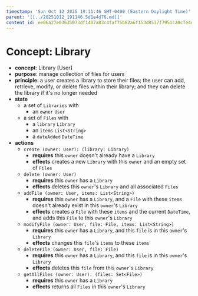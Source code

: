 ```yaml
---
timestamp: 'Sun Oct 12 2025 19:11:46 GMT-0400 (Eastern Daylight Time)'
parent: '[[../20251012_191146.5d1e4d76.md]]'
content_id: ee06a27e03635073df1407a83c4faf75b82a6f153d8537f7951ca0c7e4d9ce58
---
```


# Concept: Library

* **concept**: Library \[User]
* **purpose**: manage collection of files for users
* **principle**: a user creates a library to store their files; the user can add, retrieve, modify, or delete files within their library; and they can delete the library if it's no longer needed
* **state**
  * a set of `Libraries` with
    * an `owner` `User`
  * a set of `Files` with
    * a `library` `Library`
    * an `items` `List<String>`
    * a `dateAdded` `DateTime`
* **actions**
  * `create (owner: User): (library: Library)`
    * **requires** this `owner` doesn't already have a `Library`
    * **effects** creates a new `Library` with this `owner` and an empty set of `Files`
  * `delete (owner: User)`
    * **requires** this `owner` has a `Library`
    * **effects** deletes this `owner`'s `Library` and all associated `Files`
  * `addFile (owner: User, items: List<String>)`
    * **requires** this `owner` has a `Library`, and a `File` with these `items` doesn't already exist in this `owner`'s `Library`
    * **effects** creates a `File` with these `items` and the current `DateTime`, and adds this `File` to this `owner`'s `Library`
  * `modifyFile (owner: User, file: File, items: List<String>)`
    * **requires** this `owner` has a `Library`, and this `file` is in this `owner`'s `Library`
    * **effects** changes this `file`'s `items` to these `items`
  * `deleteFile (owner: User, file: File)`
    * **requires** this `owner` has a `Library`, and this `file` is in this `owner`'s `Library`
    * **effects** deletes this `file` from this `owner`'s `Library`
  * `getAllFiles (owner: User): (files: Set<File>)`
    * **requires** this `owner` has a `Library`
    * **effects** returns all `Files` in this `owner`'s `Library`
